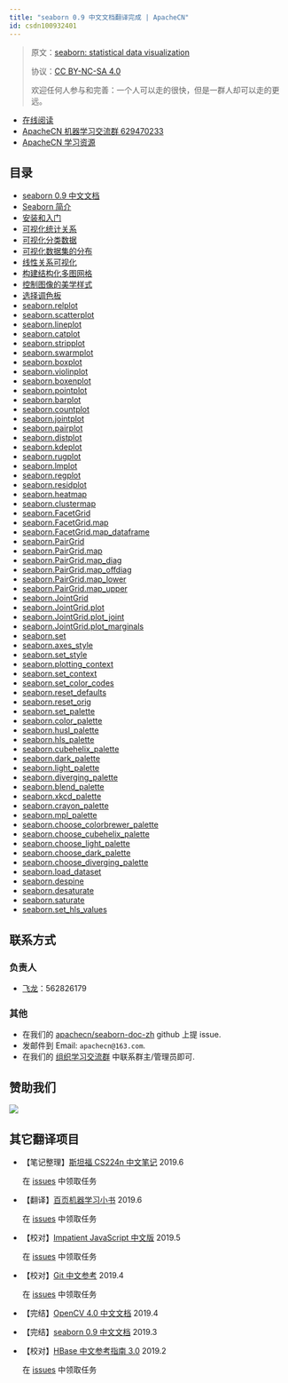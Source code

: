```yaml
---
title: "seaborn 0.9 中文文档翻译完成 | ApacheCN"
id: csdn100932401
---
```


> 原文：[seaborn: statistical data visualization](http://seaborn.pydata.org/)
> 
> 协议：[CC BY-NC-SA 4.0](http://creativecommons.org/licenses/by-nc-sa/4.0/)
> 
> 欢迎任何人参与和完善：一个人可以走的很快，但是一群人却可以走的更远。

*   [在线阅读](https://apachecn.github.io/seaborn-doc-zh)
*   [ApacheCN 机器学习交流群 629470233](http://shang.qq.com/wpa/qunwpa?idkey=30e5f1123a79867570f665aa3a483ca404b1c3f77737bc01ec520ed5f078ddef)
*   [ApacheCN 学习资源](http://www.apachecn.org/)

## 目录

*   [seaborn 0.9 中文文档](https://github.com/apachecn/seaborn-doc-zh/blob/master/README.md)
*   [Seaborn 简介](https://github.com/apachecn/seaborn-doc-zh/blob/master/docs/1.md)
*   [安装和入门](https://github.com/apachecn/seaborn-doc-zh/blob/master/docs/2.md)
*   [可视化统计关系](https://github.com/apachecn/seaborn-doc-zh/blob/master/docs/3.md)
*   [可视化分类数据](https://github.com/apachecn/seaborn-doc-zh/blob/master/docs/4.md)
*   [可视化数据集的分布](https://github.com/apachecn/seaborn-doc-zh/blob/master/docs/5.md)
*   [线性关系可视化](https://github.com/apachecn/seaborn-doc-zh/blob/master/docs/6.md)
*   [构建结构化多图网格](https://github.com/apachecn/seaborn-doc-zh/blob/master/docs/7.md)
*   [控制图像的美学样式](https://github.com/apachecn/seaborn-doc-zh/blob/master/docs/8.md)
*   [选择调色板](https://github.com/apachecn/seaborn-doc-zh/blob/master/docs/9.md)
*   [seaborn.relplot](https://github.com/apachecn/seaborn-doc-zh/blob/master/docs/10.md)
*   [seaborn.scatterplot](https://github.com/apachecn/seaborn-doc-zh/blob/master/docs/11.md)
*   [seaborn.lineplot](https://github.com/apachecn/seaborn-doc-zh/blob/master/docs/12.md)
*   [seaborn.catplot](https://github.com/apachecn/seaborn-doc-zh/blob/master/docs/13.md)
*   [seaborn.stripplot](https://github.com/apachecn/seaborn-doc-zh/blob/master/docs/14.md)
*   [seaborn.swarmplot](https://github.com/apachecn/seaborn-doc-zh/blob/master/docs/15.md)
*   [seaborn.boxplot](https://github.com/apachecn/seaborn-doc-zh/blob/master/docs/16.md)
*   [seaborn.violinplot](https://github.com/apachecn/seaborn-doc-zh/blob/master/docs/17.md)
*   [seaborn.boxenplot](https://github.com/apachecn/seaborn-doc-zh/blob/master/docs/18.md)
*   [seaborn.pointplot](https://github.com/apachecn/seaborn-doc-zh/blob/master/docs/19.md)
*   [seaborn.barplot](https://github.com/apachecn/seaborn-doc-zh/blob/master/docs/20.md)
*   [seaborn.countplot](https://github.com/apachecn/seaborn-doc-zh/blob/master/docs/21.md)
*   [seaborn.jointplot](https://github.com/apachecn/seaborn-doc-zh/blob/master/docs/22.md)
*   [seaborn.pairplot](https://github.com/apachecn/seaborn-doc-zh/blob/master/docs/23.md)
*   [seaborn.distplot](https://github.com/apachecn/seaborn-doc-zh/blob/master/docs/24.md)
*   [seaborn.kdeplot](https://github.com/apachecn/seaborn-doc-zh/blob/master/docs/25.md)
*   [seaborn.rugplot](https://github.com/apachecn/seaborn-doc-zh/blob/master/docs/26.md)
*   [seaborn.lmplot](https://github.com/apachecn/seaborn-doc-zh/blob/master/docs/27.md)
*   [seaborn.regplot](https://github.com/apachecn/seaborn-doc-zh/blob/master/docs/28.md)
*   [seaborn.residplot](https://github.com/apachecn/seaborn-doc-zh/blob/master/docs/29.md)
*   [seaborn.heatmap](https://github.com/apachecn/seaborn-doc-zh/blob/master/docs/30.md)
*   [seaborn.clustermap](https://github.com/apachecn/seaborn-doc-zh/blob/master/docs/31.md)
*   [seaborn.FacetGrid](https://github.com/apachecn/seaborn-doc-zh/blob/master/docs/32.md)
*   [seaborn.FacetGrid.map](https://github.com/apachecn/seaborn-doc-zh/blob/master/docs/33.md)
*   [seaborn.FacetGrid.map_dataframe](https://github.com/apachecn/seaborn-doc-zh/blob/master/docs/34.md)
*   [seaborn.PairGrid](https://github.com/apachecn/seaborn-doc-zh/blob/master/docs/35.md)
*   [seaborn.PairGrid.map](https://github.com/apachecn/seaborn-doc-zh/blob/master/docs/36.md)
*   [seaborn.PairGrid.map_diag](https://github.com/apachecn/seaborn-doc-zh/blob/master/docs/37.md)
*   [seaborn.PairGrid.map_offdiag](https://github.com/apachecn/seaborn-doc-zh/blob/master/docs/38.md)
*   [seaborn.PairGrid.map_lower](https://github.com/apachecn/seaborn-doc-zh/blob/master/docs/39.md)
*   [seaborn.PairGrid.map_upper](https://github.com/apachecn/seaborn-doc-zh/blob/master/docs/40.md)
*   [seaborn.JointGrid](https://github.com/apachecn/seaborn-doc-zh/blob/master/docs/41.md)
*   [seaborn.JointGrid.plot](https://github.com/apachecn/seaborn-doc-zh/blob/master/docs/42.md)
*   [seaborn.JointGrid.plot_joint](https://github.com/apachecn/seaborn-doc-zh/blob/master/docs/43.md)
*   [seaborn.JointGrid.plot_marginals](https://github.com/apachecn/seaborn-doc-zh/blob/master/docs/44.md)
*   [seaborn.set](https://github.com/apachecn/seaborn-doc-zh/blob/master/docs/45.md)
*   [seaborn.axes_style](https://github.com/apachecn/seaborn-doc-zh/blob/master/docs/46.md)
*   [seaborn.set_style](https://github.com/apachecn/seaborn-doc-zh/blob/master/docs/47.md)
*   [seaborn.plotting_context](https://github.com/apachecn/seaborn-doc-zh/blob/master/docs/48.md)
*   [seaborn.set_context](https://github.com/apachecn/seaborn-doc-zh/blob/master/docs/49.md)
*   [seaborn.set_color_codes](https://github.com/apachecn/seaborn-doc-zh/blob/master/docs/50.md)
*   [seaborn.reset_defaults](https://github.com/apachecn/seaborn-doc-zh/blob/master/docs/51.md)
*   [seaborn.reset_orig](https://github.com/apachecn/seaborn-doc-zh/blob/master/docs/52.md)
*   [seaborn.set_palette](https://github.com/apachecn/seaborn-doc-zh/blob/master/docs/53.md)
*   [seaborn.color_palette](https://github.com/apachecn/seaborn-doc-zh/blob/master/docs/54.md)
*   [seaborn.husl_palette](https://github.com/apachecn/seaborn-doc-zh/blob/master/docs/55.md)
*   [seaborn.hls_palette](https://github.com/apachecn/seaborn-doc-zh/blob/master/docs/56.md)
*   [seaborn.cubehelix_palette](https://github.com/apachecn/seaborn-doc-zh/blob/master/docs/57.md)
*   [seaborn.dark_palette](https://github.com/apachecn/seaborn-doc-zh/blob/master/docs/58.md)
*   [seaborn.light_palette](https://github.com/apachecn/seaborn-doc-zh/blob/master/docs/59.md)
*   [seaborn.diverging_palette](https://github.com/apachecn/seaborn-doc-zh/blob/master/docs/60.md)
*   [seaborn.blend_palette](https://github.com/apachecn/seaborn-doc-zh/blob/master/docs/61.md)
*   [seaborn.xkcd_palette](https://github.com/apachecn/seaborn-doc-zh/blob/master/docs/62.md)
*   [seaborn.crayon_palette](https://github.com/apachecn/seaborn-doc-zh/blob/master/docs/63.md)
*   [seaborn.mpl_palette](https://github.com/apachecn/seaborn-doc-zh/blob/master/docs/64.md)
*   [seaborn.choose_colorbrewer_palette](https://github.com/apachecn/seaborn-doc-zh/blob/master/docs/65.md)
*   [seaborn.choose_cubehelix_palette](https://github.com/apachecn/seaborn-doc-zh/blob/master/docs/66.md)
*   [seaborn.choose_light_palette](https://github.com/apachecn/seaborn-doc-zh/blob/master/docs/67.md)
*   [seaborn.choose_dark_palette](https://github.com/apachecn/seaborn-doc-zh/blob/master/docs/68.md)
*   [seaborn.choose_diverging_palette](https://github.com/apachecn/seaborn-doc-zh/blob/master/docs/69.md)
*   [seaborn.load_dataset](https://github.com/apachecn/seaborn-doc-zh/blob/master/docs/70.md)
*   [seaborn.despine](https://github.com/apachecn/seaborn-doc-zh/blob/master/docs/71.md)
*   [seaborn.desaturate](https://github.com/apachecn/seaborn-doc-zh/blob/master/docs/72.md)
*   [seaborn.saturate](https://github.com/apachecn/seaborn-doc-zh/blob/master/docs/73.md)
*   [seaborn.set_hls_values](https://github.com/apachecn/seaborn-doc-zh/blob/master/docs/74.md)

## 联系方式

### 负责人

*   [飞龙](https://github.com/wizardforcel)：562826179

### 其他

*   在我们的 [apachecn/seaborn-doc-zh](https://github.com/apachecn/seaborn-doc-zh) github 上提 issue.
*   发邮件到 Email: `apachecn@163.com`.
*   在我们的 [组织学习交流群](http://www.apachecn.org/organization/348.html) 中联系群主/管理员即可.

## 赞助我们

![](http://data.apachecn.org/img/about/donate.jpg)

## 其它翻译项目

*   【笔记整理】[斯坦福 CS224n 中文笔记](https://github.com/apachecn/stanford-cs224n-notes-zh) 2019.6

    在 [issues](https://github.com/apachecn/stanford-cs224n-notes-zh/issues/1) 中领取任务

*   【翻译】[百页机器学习小书](https://github.com/apachecn/ml-book-100-zh) 2019.6

    在 [issues](https://github.com/apachecn/ml-book-100-zh/issues/1) 中领取任务

*   【校对】[Impatient JavaScript 中文版](https://github.com/apachecn/impatient-js-zh) 2019.5

    在 [issues](https://github.com/apachecn/impatient-js-zh/issues/1) 中领取任务

*   【校对】[Git 中文参考](https://github.com/apachecn/git-doc-zh) 2019.4

    在 [issues](https://github.com/apachecn/git-doc-zh/issues/1) 中领取任务

*   【完结】[OpenCV 4.0 中文文档](https://github.com/apachecn/opencv-doc-zh) 2019.4

*   【完结】[seaborn 0.9 中文文档](https://github.com/apachecn/seaborn-doc-zh) 2019.3

*   【校对】[HBase 中文参考指南 3.0](https://github.com/apachecn/hbase-doc-zh) 2019.2

    在 [issues](https://github.com/apachecn/hbase-doc-zh/issues/1) 中领取任务